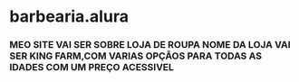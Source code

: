 # barbearia.alura

### MEO SITE VAI SER SOBRE LOJA DE ROUPA NOME DA LOJA VAI SER KING FARM,COM VARIAS OPÇÃOS PARA TODAS AS IDADES COM UM PREÇO ACESSIVEL 
